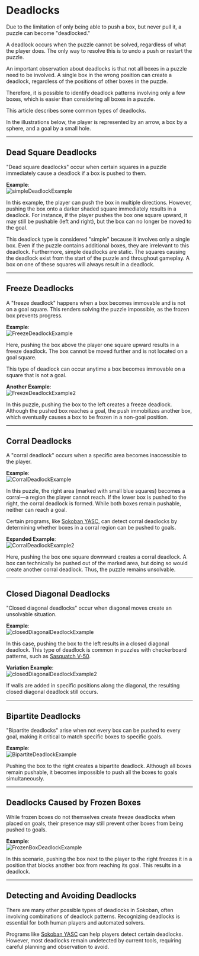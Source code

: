 # Deadlocks

Due to the limitation of only being able to push a box, but never pull it, a puzzle can become "deadlocked."

A deadlock occurs when the puzzle cannot be solved, regardless of what the player does. The only way to resolve this is to undo a push or restart the puzzle.

An important observation about deadlocks is that not all boxes in a puzzle need to be involved. A single box in the wrong position can create a deadlock, regardless of the positions of other boxes in the puzzle.

Therefore, it is possible to identify deadlock patterns involving only a few boxes, which is easier than considering all boxes in a puzzle.

This article describes some common types of deadlocks.

In the illustrations below, the player is represented by an arrow, a box by a sphere, and a goal by a small hole.

---

## Dead Square Deadlocks

"Dead square deadlocks" occur when certain squares in a puzzle immediately cause a deadlock if a box is pushed to them.

**Example**:  
![simpleDeadlockExample](/img/sokoban/deadlocks/simple-deadlock-example.png)

In this example, the player can push the box in multiple directions. However, pushing the box onto a darker shaded square immediately results in a deadlock. For instance, if the player pushes the box one square upward, it may still be pushable (left and right), but the box can no longer be moved to the goal.

This deadlock type is considered "simple" because it involves only a single box. Even if the puzzle contains additional boxes, they are irrelevant to this deadlock. Furthermore, simple deadlocks are static. The squares causing the deadlock exist from the start of the puzzle and throughout gameplay. A box on one of these squares will always result in a deadlock.

---

## Freeze Deadlocks

A "freeze deadlock" happens when a box becomes immovable and is not on a goal square. This renders solving the puzzle impossible, as the frozen box prevents progress.

**Example**:  
![FreezeDeadlockExample](/img/sokoban/deadlocks/freeze-deadlock-example.png)

Here, pushing the box above the player one square upward results in a freeze deadlock. The box cannot be moved further and is not located on a goal square.

This type of deadlock can occur anytime a box becomes immovable on a square that is not a goal.

**Another Example**:  
![FreezeDeadlockExample2](/img/sokoban/deadlocks/freeze-deadlock-example-2.png)

In this puzzle, pushing the box to the left creates a freeze deadlock. Although the pushed box reaches a goal, the push immobilizes another box, which eventually causes a box to be frozen in a non-goal position.

---

## Corral Deadlocks

A "corral deadlock" occurs when a specific area becomes inaccessible to the player.

**Example**:  
![CorralDeadlockExample](/img/sokoban/deadlocks/corral-deadlock-example.png)

In this puzzle, the right area (marked with small blue squares) becomes a corral—a region the player cannot reach. If the lower box is pushed to the right, the corral deadlock is formed. While both boxes remain pushable, neither can reach a goal.

Certain programs, like [Sokoban YASC](http://sourceforge.net/projects/sokobanyasc/), can detect corral deadlocks by determining whether boxes in a corral region can be pushed to goals.

**Expanded Example**:  
![CorralDeadlockExample2](/img/sokoban/deadlocks/corral-deadlock-example-2.png)

Here, pushing the box one square downward creates a corral deadlock. A box can technically be pushed out of the marked area, but doing so would create another corral deadlock. Thus, the puzzle remains unsolvable.

---

## Closed Diagonal Deadlocks

"Closed diagonal deadlocks" occur when diagonal moves create an unsolvable situation.

**Example**:  
![closedDiagonalDeadlockExample](/img/sokoban/deadlocks/closed-diagonal-deadlock-example.png)

In this case, pushing the box to the left results in a closed diagonal deadlock. This type of deadlock is common in puzzles with checkerboard patterns, such as [Sasquatch V-50](http://sokobano.de/results/display.php?set=sasquatch5&lvl=49).

**Variation Example**:  
![closedDiagonalDeadlockExample2](/img/sokoban/deadlocks/closed-diagonal-deadlock-example-2.png)

If walls are added in specific positions along the diagonal, the resulting closed diagonal deadlock still occurs.

---

## Bipartite Deadlocks

"Bipartite deadlocks" arise when not every box can be pushed to every goal, making it critical to match specific boxes to specific goals.

**Example**:  
![BipartiteDeadlockExample](/img/sokoban/deadlocks/bipartite-deadlock-example.png)

Pushing the box to the right creates a bipartite deadlock. Although all boxes remain pushable, it becomes impossible to push all the boxes to goals simultaneously.

---

## Deadlocks Caused by Frozen Boxes

While frozen boxes do not themselves create freeze deadlocks when placed on goals, their presence may still prevent other boxes from being pushed to goals.

**Example**:  
![FrozenBoxDeadlockExample](/img/sokoban/deadlocks/frozen-box-deadlock-example.png)

In this scenario, pushing the box next to the player to the right freezes it in a position that blocks another box from reaching its goal. This results in a deadlock.

---

## Detecting and Avoiding Deadlocks

There are many other possible types of deadlocks in Sokoban, often involving combinations of deadlock patterns. Recognizing deadlocks is essential for both human players and automated solvers.

Programs like [Sokoban YASC](http://sourceforge.net/projects/sokobanyasc/) can help players detect certain deadlocks. However, most deadlocks remain undetected by current tools, requiring careful planning and observation to avoid.
